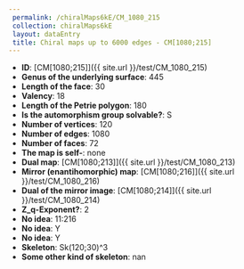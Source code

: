 ```yaml
--- 
 permalink: /chiralMaps6kE/CM_1080_215 
 collection: chiralMaps6kE
 layout: dataEntry
 title: Chiral maps up to 6000 edges - CM[1080;215]
---
```


- **ID**: [CM[1080;215]]({{ site.url }}/test/CM_1080_215)
- **Genus of the underlying surface**: 445
- **Length of the face**: 30
- **Valency**: 18
- **Length of the Petrie polygon**: 180
- **Is the automorphism group solvable?**: S
- **Number of vertices**: 120
- **Number of edges**: 1080
- **Number of faces**: 72
- **The map is self-**: none
- **Dual map**: [CM[1080;213]]({{ site.url }}/test/CM_1080_213)
- **Mirror (enantihomorphic) map**: [CM[1080;216]]({{ site.url }}/test/CM_1080_216)
- **Dual of the mirror image**: [CM[1080;214]]({{ site.url }}/test/CM_1080_214)
- **Z_q-Exponent?**: 2
- **No idea**:  11:216
- **No idea**: Y
- **No idea**: Y
- **Skeleton**: Sk(120;30)^3
- **Some other kind of skeleton**: nan

